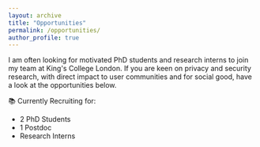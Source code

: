 ```yaml
---
layout: archive
title: "Opportunities"
permalink: /opportunities/
author_profile: true
---
```


I am often looking for motivated PhD students and research interns to join my team at King's College London. 
If you are keen on privacy and security research, with direct impact to user communities and for social good, have a look at the opportunities below.

:books: Currently Recruiting for:
  * 2 PhD Students
  * 1 Postdoc
  * Research Interns

